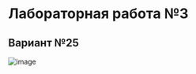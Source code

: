 # Лабораторная работа №3
## Вариант №25

![image](https://i.paste.pics/743a715d06df0005efff01a2e14c49db.png)
